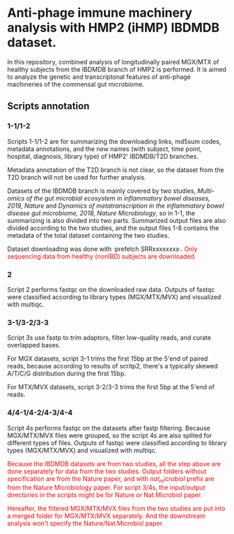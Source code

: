 # Anti-phage immune machinery analysis with HMP2 (iHMP) IBDMDB dataset.

In this repository, combined analysis of longitudinally paired MGX/MTX of healthy subjects from the IBDMDB branch of HMP2 is performed. It is aimed to analyze the genetic and transcriptonal features of anti-phage machineries of the commensal gut microbiome.

## Scripts annotation
### 1-1/1-2
Scripts 1-1/1-2 are for summarizing the downloading links, md5sum codes, metadata annotations, and the new names (with subject, time point, hospital, diagnosis, library type) of HMP2' IBDMDB/T2D branches.

Metadata annotation of the T2D branch is not clear, so the dataset from the T2D branch will not be used for further analysis.

Datasets of the IBDMDB branch is mainly covered by two studies, *Multi-omics of the gut microbial ecosystem in inflammatory bowel diseases, 2019, Nature* and *Dynamics of metatranscription in the inflammatory bowel disease gut microbiome, 2018, Nature Microbiology*, so in 1-1, the summarizing is also divided into two parts. Summarized output files are also divided according to the two studies, and the output files 1-8 contains the metadata of the total dataset containing the two studies.

Dataset downloading was done with ·prefetch SRRxxxxxxxx·. <font color=red> Only sequencing data from healthy (nonIBD) subjects are downloaded. </font>

### 2
Script 2 performs fastqc on the downloaded raw data. Outputs of fastqc were classified according to library types (MGX/MTX/MVX) and visualized with multiqc.

### 3-1/3-2/3-3
Script 3s use fastp to trim adaptors, filter low-quality reads, and curate overlapped bases.

For MGX datasets, script 3-1 trims the first 15bp at the 5'end of paired reads, because according to results of scritp2, there's a typically skewed A/T/C/G distribution during the first 15bp.

For MTX/MVX datasets, script 3-2/3-3 trims the first 5bp at the 5'end of reads.

### 4/4-1/4-2/4-3/4-4
Script 4s performs fastqc on the datasets after fastp filtering. Because MGX/MTX/MVX files were grouped, so the script 4s are also splited for different types of files. Outputs of fastqc were classified according to library types (MGX/MTX/MVX) and visualized with multiqc. 

<font color=red>Because the IBDMDB datasets are from two studies, all the step above are done separately for data from the two studies. Output folders without specification are from the Nature paper, and with $nat_microbiol$ prefix are from the Nature Microbiology paper. For script 3/4s, the input/output directories in the scripts might be for Nature or Nat.Microbiol paper.</font>

<font color=red>Hereafter, the filtered MGX/MTX/MVX files from the two studies are put into a merged folder for MGX/MTX/MVX separately. And the downstream analysis won't specify the Nature/Nat.Microbiol paper.</font>


